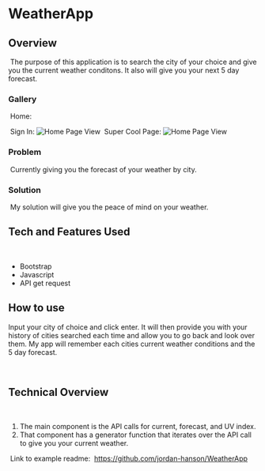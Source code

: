# WeatherApp

## Overview
​
The purpose of this application is to search the city of your choice and give you the current weather conditons. It also will give you your next 5 day forecast.
​
### Gallery
​
Home:

​
Sign In:
![Home Page View](./relativeLinkToImage.png "Home Page View")
​
Super Cool Page:
![Home Page View](./relativeLinkToImage.png "Home Page View")
​
### Problem
​
Currently giving you the forecast of your weather by city.
​
### Solution
​
My solution will give you the peace of mind on your weather.
​
## Tech and Features Used
​
* Bootstrap
* Javascript
* API get request
​
## How to use
Input your city of choice and click enter. It will then provide you with your history of cities searched each time and allow you to go back and look over them. My app will remember each cities current weather conditions and the 5 day forecast.

​
## Technical Overview
​
1. The main component is the API calls for current, forecast, and UV index.
2. That component has a generator function that iterates over the API call to give you your current weather.

​
Link to example readme:
​
https://github.com/jordan-hanson/WeatherApp
